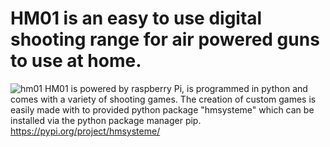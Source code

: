 # HM01 is an easy to use digital shooting range for air powered guns to use at home.
![hm01](https://github.com/user-attachments/assets/963641d0-3ec9-477f-bff7-d9cb60cdf73d)
HM01 is powered by raspberry Pi, is programmed in python and comes with a variety of shooting games.
The creation of custom games is easily made with to provided python package "hmsysteme" which can be installed via the python package manager pip.
https://pypi.org/project/hmsysteme/


